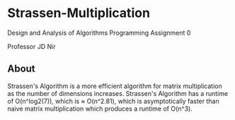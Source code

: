 # Strassen-Multiplication

Design and Analysis of Algorithms Programming Assignment 0

Professor JD Nir

## About

Strassen's Algorithm is a more efficient algorithm for matrix multiplication as the number of dimensions increases.
Strassen's Algorithm has a runtime of O(n^log2(7)), which is ≈ O(n^2.81), which is asymptotically faster than naive
matrix multiplication which produces a runtime of O(n^3).
